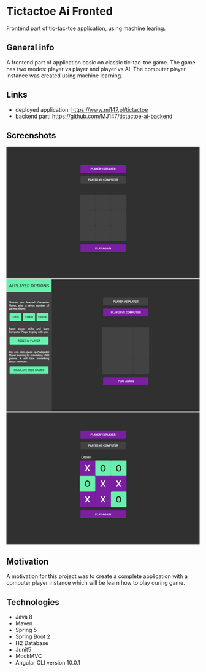# Tictactoe Ai Fronted
Frontend part of tic-tac-toe application, using machine learing.

## General info
A frontend part of application basic on classic tic-tac-toe game. The game has two modes: player vs player and player vs AI.
The computer player instance was created using machine learning.  

## Links
* deployed application: https://www.mj147.pl/tictactoe
* backend part: https://github.com/MJ147/tictactoe-ai-backend

## Screenshots
![player vs player mode](./screenshots/1.png)
![player vs computer mode](./screenshots/2.png)
![play example](./screenshots/3.png)

## Motivation
A motivation for this project was to create a complete application with a computer player instance which will be learn how to play during game.

## Technologies
* Java 8
* Maven
* Spring 5
* Spring Boot 2
* H2 Database
* Junit5
* MockMVC
* Angular CLI version 10.0.1

